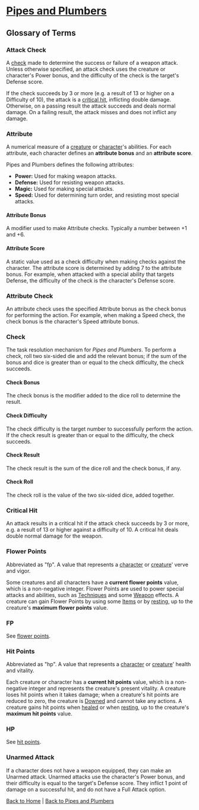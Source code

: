 ---
---

# [Pipes and Plumbers]({{site.baseurl}}/pipes-and-plumbers)

## Glossary of Terms

<!-- ### Accessory -->

<!-- ### Action -->

<!-- ### Armor -->

<!-- ### Attack -->

<!-- ### Attack Action -->

### Attack Check

A [check](#check) made to determine the success or failure of a weapon attack. Unless otherwise specified, an attack check uses the creature or character's Power bonus, and the difficulty of the check is the target's Defense score.

If the check succeeds by 3 or more (e.g. a result of 13 or higher on a Difficulty of 10), the attack is a [critical hit](#critical-hit), inflicting double damage. Otherwise, on a passing result the attack succeeds and deals normal damage. On a failing result, the attack misses and does not inflict any damage.

### Attribute

A numerical measure of a [creature](#creature) or [character](#character)'s abilities. For each attribute, each character defines an **attribute bonus** and an **attribute score**.

Pipes and Plumbers defines the following attributes:

- **Power:** Used for making weapon attacks.
- **Defense:** Used for resisting weapon attacks.
- **Magic:** Used for making special attacks.
- **Speed:** Used for determining turn order, and resisting most special attacks.

#### Attribute Bonus

A modifier used to make Attribute checks. Typically a number between +1 and +6.

#### Attribute Score

A static value used as a check difficulty when making checks against the character. The attribute score is determined by adding 7 to the attribute bonus. For example, when attacked with a special ability that targets Defense, the difficulty of the check is the character's Defense score.

### Attribute Check

An attribute check uses the specified Attribute bonus as the check bonus for performing the action. For example, when making a Speed check, the check bonus is the character's Speed attribute bonus.

<!-- ### Character -->

### Check

The task resolution mechanism for *Pipes and Plumbers*. To perform a check, roll two six-sided die and add the relevant bonus; if the sum of the bonus and dice is greater than or equal to the check difficulty, the check succeeds.

#### Check Bonus

The check bonus is the modifier added to the dice roll to determine the result.

#### Check Difficulty

The check difficulty is the target number to successfully perform the action. If the check result is greater than or equal to the difficulty, the check succeeds.

#### Check Result

The check result is the sum of the dice roll and the check bonus, if any.

#### Check Roll

The check roll is the value of the two six-sided dice, added together.

<!-- ### Creature -->

### Critical Hit

An attack results in a critical hit if the attack check succeeds by 3 or more, e.g. a result of 13 or higher against a difficulty of 10. A critical hit deals double normal damage for the weapon.

<!-- ### Damage -->

<!-- ### Downed -->

<!-- ### Equipment -->

### Flower Points

Abbreviated as "fp". A value that represents a [character](#character) or [creature](#creature)' verve and vigor.

Some creatures and all characters have a **current flower points** value, which is a non-negative integer. Flower Points are used to power special attacks and abilities, such as [Techniques](#technique) and some [Weapon](#weapon) effects. A creature can gain Flower Points by using some [Items](#item) or by [resting](#resting), up to the creature's **maximum flower points** value.

### FP

See [flower points](#flower-points).

<!-- ### Full Attack -->

<!-- ### Healing -->

### Hit Points

Abbreviated as "hp". A value that represents a [character](#character) or [creature](#creature)' health and vitality.

Each creature or character has a **current hit points** value, which is a non-negative integer and represents the creature's present vitality. A creature loses hit points when it takes damage; when a creature's hit points are reduced to zero, the creature is [Downed](#downed) and cannot take any actions. A creature gains hit points when [healed](#healing) or when [resting](#resting), up to the creature's **maximum hit points** value.

### HP

See [hit points](#hit-points).

<!-- ### Item -->

<!-- ### Resting -->

<!-- ### Standard Actions -->

### Unarmed Attack

<!-- ### Weapon -->

If a character does not have a weapon equipped, they can make an Unarmed attack. Unarmed attacks use the character's Power bonus, and their difficulty is equal to the target's Defense score. They inflict 1 point of damage on a successful hit, and do not have a Full Attack option.

[Back to Home]({{site.baseurl}}/)
|
[Back to Pipes and Plumbers]({{site.baseurl}}/pipes-and-plumbers)
